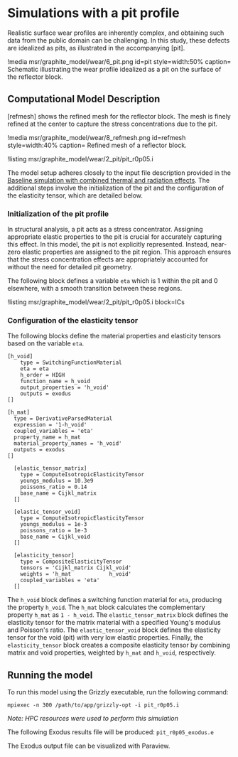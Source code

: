 # Simulations with a pit profile

Realistic surface wear profiles are inherently complex, and obtaining such data from the public domain can be challenging. In this study, these defects are idealized as pits, as illustrated in the accompanying [pit].

!media msr/graphite_model/wear/6_pit.png
      id=pit
      style=width:50%
      caption= Schematic illustrating the wear profile idealized as a pit on the surface of the reflector block.

## Computational Model Description

[refmesh] shows the refined mesh for the reflector block. The mesh is finely refined at the center to capture the stress concentrations due to the pit.

!media msr/graphite_model/wear/8_refmesh.png
      id=refmesh
      style=width:40%
      caption= Refined mesh of a reflector block.

!listing msr/graphite_model/wear/2_pit/pit_r0p05.i

The model setup adheres closely to the input file description provided in the [Baseline simulation with combined thermal and radiation effects](baseline.md). The additional steps involve the initialization of the pit and the configuration of the elasticity tensor, which are detailed below.

### Initialization of the pit profile

In structural analysis, a pit acts as a stress concentrator. Assigning appropriate elastic properties to the pit is crucial for accurately capturing this effect. In this model, the pit is not explicitly represented. Instead, near-zero elastic properties are assigned to the pit region. This approach ensures that the stress concentration effects are appropriately accounted for without the need for detailed pit geometry.

The following block defines a variable `eta` which is 1 within the pit and 0 elsewhere, with a smooth transition between these regions.

!listing msr/graphite_model/wear/2_pit/pit_r0p05.i block=ICs

### Configuration of the elasticity tensor

The following blocks define the material properties and elasticity tensors based on the variable `eta`.

```
[h_void]
    type = SwitchingFunctionMaterial
    eta = eta
    h_order = HIGH
    function_name = h_void
    output_properties = 'h_void'
    outputs = exodus
[]

[h_mat]
  type = DerivativeParsedMaterial
  expression = '1-h_void'
  coupled_variables = 'eta'
  property_name = h_mat
  material_property_names = 'h_void'
  outputs = exodus
[]

  [elastic_tensor_matrix]
    type = ComputeIsotropicElasticityTensor
    youngs_modulus = 10.3e9
    poissons_ratio = 0.14
    base_name = Cijkl_matrix
  []

  [elastic_tensor_void]
    type = ComputeIsotropicElasticityTensor
    youngs_modulus = 1e-3
    poissons_ratio = 1e-3
    base_name = Cijkl_void
  []

  [elasticity_tensor]
    type = CompositeElasticityTensor
    tensors = 'Cijkl_matrix Cijkl_void'
    weights = 'h_mat            h_void'
    coupled_variables = 'eta'
  []

```

The `h_void` block defines a switching function material for `eta`, producing the property `h_void`. The `h_mat` block calculates the complementary property `h_mat` as `1 - h_void`. The `elastic_tensor_matrix` block defines the elasticity tensor for the matrix material with a specified Young's modulus and Poisson's ratio. The `elastic_tensor_void` block defines the elasticity tensor for the void (pit) with very low elastic properties. Finally, the `elasticity_tensor` block creates a composite elasticity tensor by combining matrix and void properties, weighted by `h_mat` and `h_void`, respectively.

## Running the model

To run this model using the Grizzly executable, run the following command:

```
mpiexec -n 300 /path/to/app/grizzly-opt -i pit_r0p05.i
```

*Note: HPC resources were used to perform this simulation*

The following Exodus results file will be produced: `pit_r0p05_exodus.e`

The Exodus output file can be visualized with Paraview.